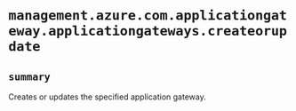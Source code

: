 # `management.azure.com.applicationgateway.applicationgateways.createorupdate`

## `summary`
Creates or updates the specified application gateway.


